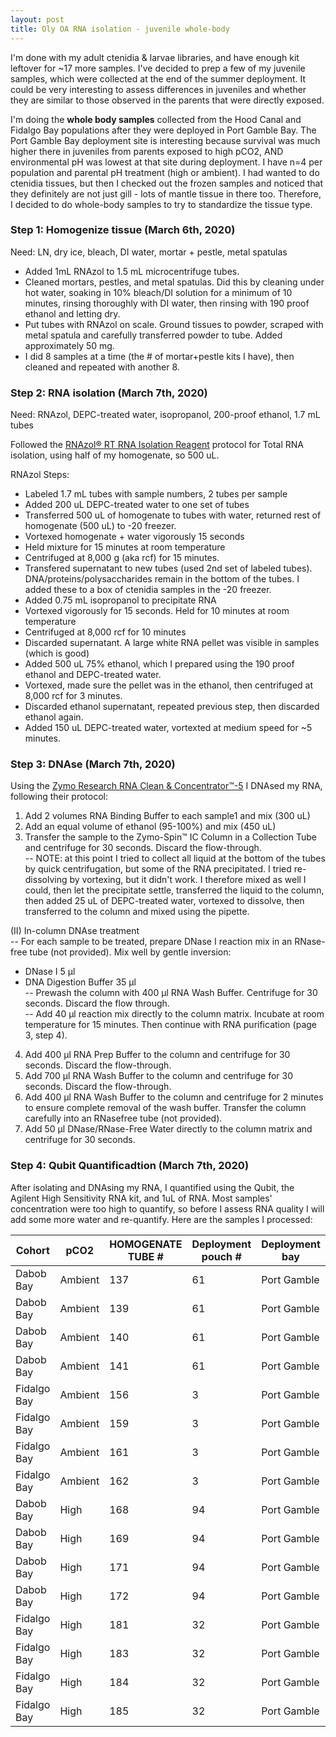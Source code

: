```yaml
---
layout: post
title: Oly OA RNA isolation - juvenile whole-body 
--- 
```


I'm done with my adult ctenidia & larvae libraries, and have enough kit leftover for ~17 more samples.  I've decided to prep a few of my juvenile samples, which were collected at the end of the summer deployment. It could be very interesting to assess differences in juveniles and whether they are similar to those observed in the parents that were directly exposed. 

I'm doing the **whole body samples** collected from the Hood Canal and Fidalgo Bay populations after they were deployed in Port Gamble Bay.  The Port Gamble Bay deployment site is interesting because survival was much higher there in juveniles from parents exposed to high pCO2, AND environmental pH was lowest at that site during deployment.  I have n=4 per population and parental pH treatment (high or ambient).  I had wanted to do ctenidia tissues, but then I checked out the frozen samples and noticed that they definitely are not just gill - lots of mantle tissue in there too. Therefore, I decided to do whole-body samples to try to standardize the tissue type.  

### Step 1: Homogenize tissue (March 6th, 2020)  

Need: LN, dry ice, bleach, DI water, mortar + pestle, metal spatulas  

- Added 1mL RNAzol to 1.5 mL microcentrifuge tubes.  
- Cleaned mortars, pestles, and metal spatulas. Did this by cleaning under hot water, soaking in 10% bleach/DI solution for a minimum of 10 minutes, rinsing thoroughly with DI water, then rinsing with 190 proof ethanol and letting dry.  
- Put tubes with RNAzol on scale. Ground tissues to powder, scraped with metal spatula and carefully transferred powder to tube. Added approximately 50 mg.  
- I did 8 samples at a time (the # of mortar+pestle kits I have), then cleaned and repeated with another 8.   

### Step 2: RNA isolation (March 7th, 2020)    

Need: RNAzol, DEPC-treated water, isopropanol, 200-proof ethanol, 1.7 mL tubes 

Followed the [RNAzol® RT RNA Isolation Reagent](https://www.genecopoeia.com/wp-content/uploads/2013/06/RNAzol_RT_RNA_Isolation_Reagent_User_Manual.pdf) protocol for Total RNA isolation, using half of my homogenate, so 500 uL. 

RNAzol Steps: 
  - Labeled 1.7 mL tubes with sample numbers, 2 tubes per sample  
  - Added 200 uL DEPC-treated water to one set of tubes  
  - Transferred 500 uL of homogenate to tubes with water, returned rest of homogenate (500 uL) to -20 freezer.  
  - Vortexed homogenate + water vigorously 15 seconds 
  - Held mixture for 15 minutes at room temperature  
  - Centrifuged at 8,000 g (aka rcf) for 15 minutes. 
  - Transfered supernatant to new tubes (used 2nd set of labeled tubes). DNA/proteins/polysaccharides remain in the bottom of the tubes. I added these to a box of ctenidia samples in the -20 freezer.  
  - Added 0.75 mL isopropanol to precipitate RNA  
  - Vortexed vigorously for 15 seconds.  Held for 10 minutes at room temperature  
  - Centrifuged at 8,000 rcf for 10 minutes 
  - Discarded supernatant. A large white RNA pellet was visible in samples (which is good) 
  - Added 500 uL 75% ethanol, which I prepared using the 190 proof ethanol and DEPC-treated water. 
  - Vortexed, made sure the pellet was in the ethanol, then centrifuged at 8,000 rcf for 3 minutes. 
  - Discarded ethanol supernatant, repeated previous step, then discarded ethanol again. 
  - Added 150 uL DEPC-treated water, vortexted at medium speed for ~5 minutes. 
  
### Step 3: DNAse  (March 7th, 2020)  

Using the [Zymo Research RNA Clean & Concentrator™-5](https://www.zymoresearch.com/collections/rna-clean-concentrator-kits-rcc/products/rna-clean-concentrator-5) I DNAsed my RNA, following their protocol:  

  1. Add 2 volumes RNA Binding Buffer to each sample1 and mix (300 uL)   
  2. Add an equal volume of ethanol (95-100%) and mix (450 uL)  
  3. Transfer the sample to the Zymo-Spin™ IC Column in a Collection Tube and centrifuge for 30 seconds. Discard the flow-through.  
  -- NOTE: at this point I tried to collect all liquid at the bottom of the tubes by quick centrifugation, but some of the RNA precipitated. I tried re-dissolving by vortexing, but it didn't work. I therefore mixed as well I could, then let the precipitate settle, transferred the liquid to the column, then added 25 uL of DEPC-treated water, vortexed to dissolve, then transferred to the column and mixed using the pipette.  

(II) In-column DNAse treatment   
   -- For each sample to be treated, prepare DNase I reaction mix in an RNase-free tube (not provided). Mix well by gentle inversion:  
  - DNase I 5 µl  
  - DNA Digestion Buffer 35 µl  
  -- Prewash the column with 400 µl RNA Wash Buffer. Centrifuge for 30 seconds. Discard the flow through.  
  -- Add 40 µl reaction mix directly to the column matrix. Incubate at room temperature for 15 minutes. Then continue with RNA purification (page 3, step 4).  

  4. Add 400 µl RNA Prep Buffer to the column and centrifuge for 30 seconds. Discard the flow-through.  
  5. Add 700 µl RNA Wash Buffer to the column and centrifuge for 30 seconds. Discard the flow-through.   
  6. Add 400 µl RNA Wash Buffer to the column and centrifuge for 2 minutes to ensure complete removal of the wash buffer. Transfer the column carefully into an RNasefree tube (not provided).  
  7. Add 50 µl DNase/RNase-Free Water directly to the column matrix and centrifuge for 30 seconds.  

### Step 4: Qubit Quantificadtion (March 7th, 2020)   

After isolating and DNAsing my RNA, I quantified using the Qubit, the Agilent High Sensitivity RNA kit, and 1uL of RNA. Most samples' concentration were too high to quantify, so before I assess RNA quality I will add some more water and re-quantify. Here are the samples I processed: 

Cohort | pCO2 | HOMOGENATE TUBE # | Deployment pouch # | Deployment bay | Deployment habitat | Tissue weight | [RNA] ng/uL
-- | -- | -- | -- | -- | -- | -- | --
Dabob Bay | Ambient | 137 | 61 | Port Gamble | eelgrass | 23.33 | 160
Dabob Bay | Ambient | 139 | 61 | Port Gamble | eelgrass | 23.67 | HIGH
Dabob Bay | Ambient | 140 | 61 | Port Gamble | eelgrass | 22.22 | HIGH
Dabob Bay | Ambient | 141 | 61 | Port Gamble | eelgrass | 21.63 | HIGH
Fidalgo Bay | Ambient | 156 | 3 | Port Gamble | eelgrass | 24.72 | 186
Fidalgo Bay | Ambient | 159 | 3 | Port Gamble | eelgrass | 27.25 | HIGH
Fidalgo Bay | Ambient | 161 | 3 | Port Gamble | eelgrass | 19.99 | HIGH
Fidalgo Bay | Ambient | 162 | 3 | Port Gamble | eelgrass | 23.84 | HIGH
Dabob Bay | High | 168 | 94 | Port Gamble | eelgrass | 22.06 | 164
Dabob Bay | High | 169 | 94 | Port Gamble | eelgrass | 17.65 | 156
Dabob Bay | High | 171 | 94 | Port Gamble | eelgrass | 19.18 | HIGH
Dabob Bay | High | 172 | 94 | Port Gamble | eelgrass | 20.35 | 192
Fidalgo Bay | High | 181 | 32 | Port Gamble | eelgrass | 22.65 | HIGH
Fidalgo Bay | High | 183 | 32 | Port Gamble | eelgrass | 26.06 | HIGH
Fidalgo Bay | High | 184 | 32 | Port Gamble | eelgrass | 27.71 | 176
Fidalgo Bay | High | 185 | 32 | Port Gamble | eelgrass | 26.14 | 186
